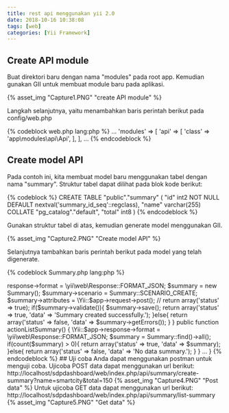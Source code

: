 ```yaml
---
title: rest api menggunakan yii 2.0
date: 2018-10-16 10:38:08
tags: [web]
categories: [Yii Framework]
---
```


## Create API module
Buat direktori baru dengan nama "modules" pada root app. Kemudian gunakan GII untuk membuat module baru pada aplikasi.

{% asset_img "Capture1.PNG" "create API module" %}

Langkah selanjutnya, yaitu menambahkan baris perintah berikut pada config/web.php

{% codeblock web.php lang:php %}
...
'modules' => [
    'api' => [
        'class' => 'app\modules\api\Api',
    ],
],
...
{% endcodeblock %}
<!-- more -->

## Create model API

Pada contoh ini, kita membuat model baru menggunakan tabel dengan nama "summary". Struktur tabel dapat dilihat pada blok kode berikut:

{% codeblock %}
CREATE TABLE "public"."summary" (
  "id" int2 NOT NULL DEFAULT nextval('summary_id_seq'::regclass),
  "name" varchar(255) COLLATE "pg_catalog"."default",
  "total" int8
)
{% endcodeblock %}

Gunakan struktur tabel di atas, kemudian generate model menggunakan GII.

{% asset_img "Capture2.PNG" "Create model API" %}

Selanjutnya tambahkan baris perintah berikut pada model yang telah digenerate.

{% codeblock Summary.php lang:php %}
<?php
class Summary extends \yii\db\ActiveRecord
{
	...
    const SCENARIO_CREATE = 'create';

    public function scenarios()
    {
        $scenarios = parent::scenarios();
        $scenarios['create'] = ['name', 'total'];
        return $scenarios;
    }
    ...
}
{% endcodeblock %}

## create controller API

Selanjutnya buatlah sebuah controller menggunakan GII.

{% asset_img "Capture3.PNG" "Generate controller" %}

Tambahkan baris perintah berikut pada controller yang telah digenerate.

{% codeblock SummaryController.php lang:php %}
<?php
namespace app\modules\api\controllers;
use app\modules\api\models\Summary;

class SummaryController extends \yii\web\Controller
{
	...
    public $enableCsrfValidation = false;

    public function actionCreateSummary()
    {
        \Yii::$app->response->format = \yii\web\Response::FORMAT_JSON;
        $summary = new Summary();
        $summary->scenario = Summary::SCENARIO_CREATE;
        $summary->attributes = \Yii::$app->request->post();
        // return array('status' => true);

        if($summary->validate()){
            $summary->save();
            return array('status' => true, 'data' => 'Summary created successfully.');
        }else{
            return array('status' => false, 'data' => $summary->getErrors());
        }
    }

    public function actionListSummary()
    {
        \Yii::$app->response->format = \yii\web\Response::FORMAT_JSON;
        $summary = Summary::find()->all();
        if(count($summary) > 0){
            return array('status' => true, 'data' => $summary);
        }else{
            return array('status' => false, 'data' => 'No data summary.');
        }
    }
    ...
}
{% endcodeblock %}

## Uji coba

Anda dapat menggunakan postman untuk menguji coba.

Ujicoba POST data dapat menggunakan url berikut: http://localhost/sdpdashboard/web/index.php/api/summary/create-summary?name=smartcity&total=150
{% asset_img "Capture4.PNG" "Post data" %}


Untuk ujicoba GET data dapat menggunakan url berikut:
http://localhost/sdpdashboard/web/index.php/api/summary/list-summary
{% asset_img "Capture5.PNG" "Get data" %}
